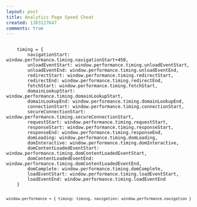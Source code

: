 ```yaml
---
layout: post
title: Analytics Page Speed Cheat
created: 1383127647
comments: true
---
```

<code>
    timing = {
        navigationStart: window.performance.timing.navigationStart+450,
        unloadEventStart: window.performance.timing.unloadEventStart,
        unloadEventEnd: window.performance.timing.unloadEventEnd,
        redirectStart: window.performance.timing.redirectStart,
        redirectEnd: window.performance.timing.redirectEnd,
        fetchStart: window.performance.timing.fetchStart,
        domainLookupStart: window.performance.timing.domainLookupStart,
        domainLookupEnd: window.performance.timing.domainLookupEnd,
        connectionStart: window.performance.timing.connectionStart,
        secureConnectionStart: window.performance.timing.secureConnectionStart,
        requestStart: window.performance.timing.requestStart,
        responseStart: window.performance.timing.responseStart,
        responseEnd: window.performance.timing.responseEnd,
        domLoading: window.performance.timing.domLoading,
        domInteractive: window.performance.timing.domInteractive,
        domContentLoadedEventStart: window.performance.timing.domContentLoadedEventStart,
        domContentLoadedEventEnd: window.performance.timing.domContentLoadedEventEnd,
        domComplete: window.performance.timing.domComplete,
        loadEventStart: window.performance.timing.loadEventStart,
        loadEventEnd: window.performance.timing.loadEventEnd
    }

    window.performance = { timing: timing, navigation: window.performance.navigation }
</code>
